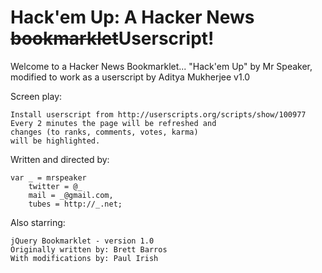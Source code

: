 # Hack'em Up: A Hacker News <strike>bookmarklet</strike>Userscript!

Welcome to a Hacker News Bookmarklet...
"Hack'em Up" by Mr Speaker, modified to work as a userscript by Aditya Mukherjee
v1.0

Screen play:

    Install userscript from http://userscripts.org/scripts/show/100977
    Every 2 minutes the page will be refreshed and
    changes (to ranks, comments, votes, karma)
    will be highlighted.

Written and directed by:

    var _ = mrspeaker
        twitter = @_
        mail = _@gmail.com,
        tubes = http://_.net;

Also starring:

    jQuery Bookmarklet - version 1.0
    Originally written by: Brett Barros
    With modifications by: Paul Irish